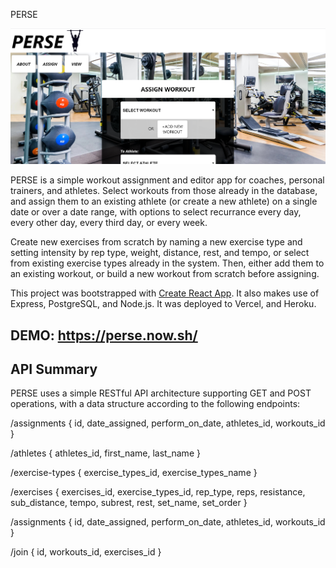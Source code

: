 PERSE

![PERSE Screen Shot](https://github.com/nickwoodswi/perse/blob/master/src/images/ScreenShot.png)

PERSE is a simple workout assignment and editor app for coaches, personal trainers, and athletes. Select workouts from those already in the database, and assign them to an existing athlete (or create a new athlete) on a single date or over a date range, with options to select recurrance every day, every other day, every third day, or every week.

Create new exercises from scratch by naming a new exercise type and setting intensity by rep type, weight, distance, rest, and tempo, or select from existing exercise types already in the system. Then, either add them to an existing workout, or build a new workout from scratch before assigning. 

This project was bootstrapped with [Create React App](https://github.com/facebook/create-react-app). It also makes use of Express, PostgreSQL, and Node.js. It was deployed to Vercel, and Heroku.

## DEMO: https://perse.now.sh/

## API Summary

PERSE uses a simple RESTful API architecture supporting GET and POST operations, with a data structure according to the following endpoints:

  /assignments
    {
      id,
      date_assigned,
      perform_on_date,
      athletes_id,
      workouts_id
    }

  /athletes
    {
      athletes_id,
      first_name,
      last_name
    }

  /exercise-types
    {
      exercise_types_id,
      exercise_types_name
    }

  /exercises
    {
      exercises_id,
      exercise_types_id,
      rep_type,
      reps,
      resistance,
      sub_distance,
      tempo,
      subrest,
      rest,
      set_name,
      set_order
    }

  /assignments
    {
      id,
      date_assigned,
      perform_on_date,
      athletes_id,
      workouts_id
    }

  /join
    {
      id,
      workouts_id,
      exercises_id
    }
